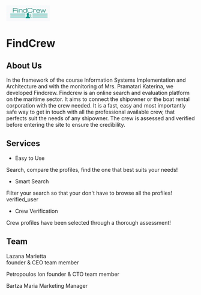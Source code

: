 ![alt text](/images/logo.png)

# FindCrew

## About Us

In the framework of the course Information Systems Implementation and Architecture and with the monitoring of Mrs. Pramatari Katerina, we developed Findcrew. Findcrew is an online search and evaluation platform on the maritime sector. It aims to connect the shipowner or the boat rental corporation with the crew needed. It is a fast, easy and most importantly safe way to get in touch with all the professional available crew, that perfects suit the needs of any shipowner. The crew is assessed and verified before entering the site to ensure the credibility.

## Services

* Easy to Use

Search, compare the profiles, find the one that best suits your needs!

* Smart Search

Filter your search so that your don't have to browse all the profiles!
verified_user

* Crew Verification

Crew profiles have been selected through a thorough assessment!

## Team

Lazana Marietta      
founder & CEO
team member

Petropoulos Ion
founder & CTO
team member

Bartza Maria
Marketing Manager
